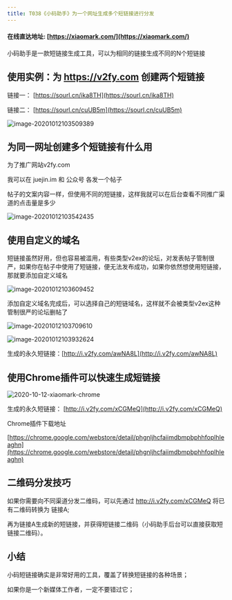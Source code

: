 ```yaml
---
title: T038《小码助手》为一个网址生成多个短链接进行分发
---
```


####  在线直达地址: [https://xiaomark.com/](https://xiaomark.com/)


小码助手是一款短链接生成工具，可以为相同的链接生成不同的N个短链接



## 使用实例：为 https://v2fy.com 创建两个短链接


链接一： [https://sourl.cn/ika8TH](https://sourl.cn/ika8TH)


链接二： [https://sourl.cn/cuUB5m](https://sourl.cn/cuUB5m)

![image-20201012103509389](https://www.v2fy.com/asset/0i/OnlineToolsBook/OnlineToolsBookMD/T038-xiaomark-2020-10-12.assets/image-20201012103509389.png)

## 为同一网址创建多个短链接有什么用


为了推广网站v2fy.com

我可以在 juejin.im 和 公众号 各发一个帖子

帖子的文案内容一样，但使用不同的短链接，这样我就可以在后台查看不同推广渠道的点击量是多少

![image-20201012103542435](https://www.v2fy.com/asset/0i/OnlineToolsBook/OnlineToolsBookMD/T038-xiaomark-2020-10-12.assets/image-20201012103542435.png)



## 使用自定义的域名

短链接虽然好用，但也容易被滥用，有些类型v2ex的论坛，对发表帖子管制很严，如果你在帖子中使用了短链接，便无法发布成功，如果你依然想使用短链接，那就要添加自定义域名



![image-20201012103609452](https://www.v2fy.com/asset/0i/OnlineToolsBook/OnlineToolsBookMD/T038-xiaomark-2020-10-12.assets/image-20201012103609452.png)

添加自定义域名完成后，可以选择自己的短链域名，这样就不会被类型v2ex这种管制很严的论坛删帖了

![image-20201012103709610](https://www.v2fy.com/asset/0i/OnlineToolsBook/OnlineToolsBookMD/T038-xiaomark-2020-10-12.assets/image-20201012103709610.png)



![image-20201012103932624](https://www.v2fy.com/asset/0i/OnlineToolsBook/OnlineToolsBookMD/T038-xiaomark-2020-10-12.assets/image-20201012103932624.png)

生成的永久短链接：[http://i.v2fy.com/awNA8L](http://i.v2fy.com/awNA8L)



## 使用Chrome插件可以快速生成短链接



![2020-10-12-xiaomark-chrome](https://www.v2fy.com/asset/0i/OnlineToolsBook/OnlineToolsBookMD/T038-xiaomark-2020-10-12.assets/2020-10-12-xiaomark-chrome.gif)



生成的永久短链接： [http://i.v2fy.com/xCGMeQ](http://i.v2fy.com/xCGMeQ)



Chrome插件下载地址

[https://chrome.google.com/webstore/detail/phgnljhcfaiimdbmpbphhfoplhleaghn](https://chrome.google.com/webstore/detail/phgnljhcfaiimdbmpbphhfoplhleaghn)



## 二维码分发技巧



如果你需要向不同渠道分发二维码，可以先通过 http://i.v2fy.com/xCGMeQ 将已有二维码转换为 链接A;

再为链接A生成新的短链接，并获得短链接二维码（小码助手后台可以直接获取短链接二维码）。



## 小结



小码短链接确实是非常好用的工具，覆盖了转换短链接的各种场景；

如果你是一个新媒体工作者，一定不要错过它；


